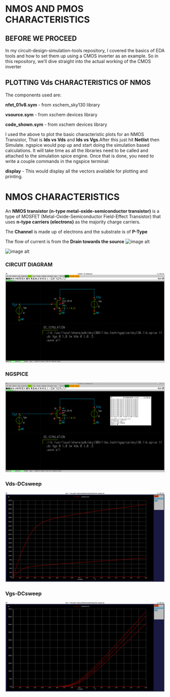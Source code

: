 # NMOS AND PMOS CHARACTERISTICS

## BEFORE WE PROCEED
In my circuit-design-simulation-tools repository, I covered the basics of EDA tools and how to set them up using a CMOS inverter as an example. So in this repository, we’ll dive straight into the actual working of the CMOS inverter





## PLOTTING Vds CHARACTERISTICS OF NMOS

The components used are:

**nfet_01v8.sym** - from xschem_sky130 library

**vsource.sym** - from xschem devices library

**code_shown.sym** - from xschem devices library

I used the above to plot the basic characteristic plots for an NMOS Transistor, That is **Ids vs Vds** and **Ids vs Vgs**.After this just hit **Netlist** then Simulate. ngspice would pop up and start doing the simulation based calculations. It will take time as all the libraries need to be called and attached to the simulation spice engine. Once that is done, you need to write a couple commands in the ngspice terminal:

**display** - This would display all the vectors available for plotting and printing.

# NMOS CHARACTERISTICS
An **NMOS transistor (n-type metal-oxide-semiconductor transistor)** is a type of MOSFET (Metal-Oxide-Semiconductor Field-Effect Transistor) that uses **n-type carriers (electrons)** as the majority charge carriers.

The **Channel** is made up of electrons and the substrate is of **P-Type** 

The flow of current is from the **Drain towards the source**
![image alt](https://www.censtry.com/files/ueditor/image/20240131/6384228715111282221516252.png)

![image alt](https://encrypted-tbn0.gstatic.com/images?q=tbn:ANd9GcQ09uWkCK_FGyIydn89HTp6dpdWlScXAzbCNw&s)

### CIRCUIT DIAGRAM
![image alt](https://github.com/saksham19rawat/NMOS-PMOS-CHARACTERISTICS/blob/main/project%20work/1.png?raw=true)

### NGSPICE
![image alt](https://github.com/saksham19rawat/NMOS-PMOS-CHARACTERISTICS/blob/main/project%20work/ng%20spice%201.png?raw=true)

### Vds-DCsweep
![image alt](https://github.com/saksham19rawat/NMOS-PMOS-CHARACTERISTICS/blob/main/project%20work/-vgs.png?raw=true)

### Vgs-DCsweep
![image alt](https://github.com/saksham19rawat/NMOS-PMOS-CHARACTERISTICS/blob/main/project%20work/-vds.png?raw=true)

###




